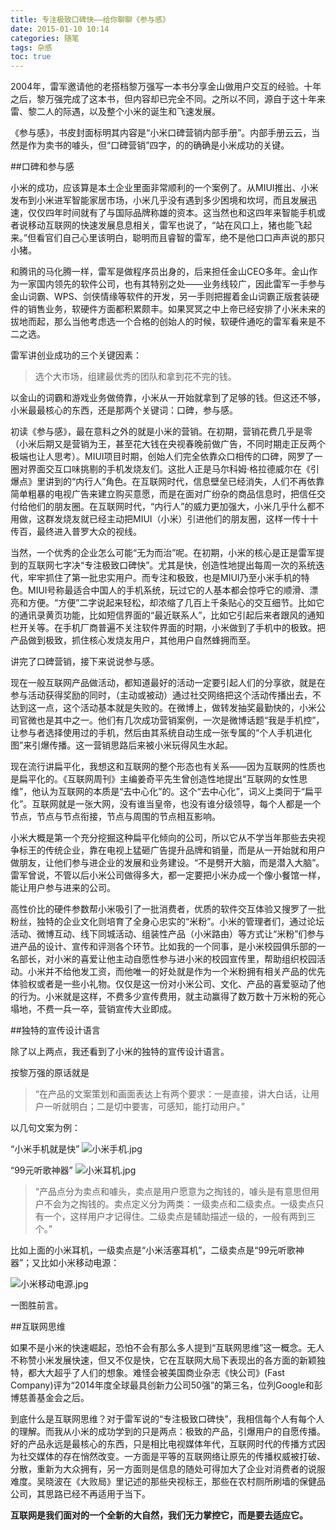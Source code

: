 ```yaml
---
title: 专注极致口碑快——给你聊聊《参与感》
date: 2015-01-10 10:14
categories: 随笔
tags: 杂感
toc: true
---
```

2004年，雷军邀请他的老搭档黎万强写一本书分享金山做用户交互的经验。十年之后，黎万强完成了这本书，但内容却已完全不同。之所以不同，源自于这十年来雷、黎二人的际遇，以及整个小米的诞生和飞速发展。

《参与感》，书皮封面标明其内容是“小米口碑营销内部手册”。内部手册云云，当然是作为卖书的噱头，但“口碑营销”四字，的的确确是小米成功的关键。

##口碑和参与感

小米的成功，应该算是本土企业里面非常顺利的一个案例了。从MIUI推出、小米发布到小米进军智能家居市场，小米几乎没有遇到多少困境和坎坷，而且发展迅速，仅仅四年时间就有了与国际品牌称雄的资本。这当然也和这四年来智能手机或者说移动互联网的快速发展息息相关，雷军也说了，“站在风口上，猪也能飞起来。”但看官们自己心里该明白，聪明而且睿智的雷军，绝不是他口口声声说的那只小猪。

和腾讯的马化腾一样，雷军是做程序员出身的，后来担任金山CEO多年。金山作为一家国内领先的软件公司，也有其特别之处——业务线较广，因此雷军一手参与金山词霸、WPS、剑侠情缘等软件的开发，另一手则把握着金山词霸正版套装硬件的销售业务，软硬件方面都积累颇丰。如果冥冥之中上帝已经安排了小米未来的拔地而起，那么当他考虑选一个合格的创始人的时候，软硬件通吃的雷军看来是不二之选。

雷军讲创业成功的三个关键因素：
>选个大市场，组建最优秀的团队和拿到花不完的钱。

以金山的词霸和游戏业务做倚靠，小米从一开始就拿到了足够的钱。但这还不够，小米最最核心的东西，还是那两个关键词：口碑，参与感。

初读《参与感》，最在意料之外的就是小米的营销。在初期，营销花费几乎是零（小米后期又是营销为王，甚至花大钱在央视春晚前做广告，不同时期走正反两个极端也让人思考）。MIUI项目时期，创始人们完全依靠众口相传的口碑，网罗了一圈对界面交互口味挑剔的手机发烧友们。这批人正是马尔科姆·格拉德威尔在《引爆点》里讲到的“内行人”角色。在互联网时代，信息壁垒已经消失，人们不再依靠简单粗暴的电视广告来建立购买意愿，而是在面对广纷杂的商品信息时，把信任交付给他们的朋友圈。在互联网时代，“内行人”的威力更加强大，小米几乎什么都不用做，这群发烧友就已经主动把MIUI（小米）引进他们的朋友圈，这样一传十十传百，最终进入普罗大众的视线。

当然，一个优秀的企业怎么可能“无为而治”呢。在初期，小米的核心是正是雷军提到的互联网七字决“专注极致口碑快”。尤其是快，创造性地提出每周一次的系统迭代，牢牢抓住了第一批忠实用户。而专注和极致，也是MIUI乃至小米手机的特色。MIUI号称最适合中国人的手机系统，玩过它的人基本都会惊呼它的顺滑、漂亮和方便。“方便”二字说起来轻松，却浓缩了几百上千条贴心的交互细节。比如它的通讯录黄页功能，比如短信界面的“最近联系人”，比如它引起后来者跟风的通知栏开关等。在手机厂商普遍不关注软件界面的时期，小米做到了手机中的极致。把产品做到极致，抓住核心发烧友用户，其他用户自然蜂拥而至。

讲完了口碑营销，接下来说说参与感。

现在一般互联网产品做活动，都知道最好的活动一定要引起人们的分享欲，就是在参与活动获得奖励的同时，（主动或被动）通过社交网络把这个活动传播出去，不达到这一点，这个活动基本就是失败的。在微博上，做转发抽奖最勤快的，小米公司官微也是其中之一。他们有几次成功营销案例，一次是微博话题“我是手机控”，让参与者选择使用过的手机，然后由其系统自动生成一张专属的“个人手机进化图”来引爆传播。这一营销思路后来被小米玩得风生水起。

现在流行讲扁平化，我想这和互联网的整个形态也有关系——因为互联网的性质也是扁平化的。《互联网周刊》主编姜奇平先生曾创造性地提出“互联网的女性思维”，他认为互联网的本质是“去中心化”的。这个“去中心化”，词义上类同于“扁平化”。互联网就是一张大网，没有谁当皇帝，也没有谁分级领导，每个人都是一个节点，节点与节点衔接，节点与周围的节点相互影响。

小米大概是第一个充分挖掘这种扁平化倾向的公司，所以它从不学当年那些去央视争标王的传统企业，靠在电视上猛砸广告提升品牌和销量，而是从一开始就和用户做朋友，让他们参与进企业的发展和业务建设。“不是劈开大脑，而是潜入大脑”。雷军曾说，不管以后小米公司做得多大，都一定要把小米办成一个像小餐馆一样，能让用户参与进来的公司。

高性价比的硬件参数帮小米吸引了一批消费者，优质的软件交互体验又搜罗了一批粉丝，独特的企业文化则培育了全身心忠实的“米粉”。小米的管理者们，通过论坛活动、微博互动、线下同城活动、组装性产品（小米路由）等方式让“米粉”们参与进产品的设计、宣传和评测各个环节。比如我的一个同事，是小米校园俱乐部的一名部长，对小米的喜爱让他主动自愿性参与进小米的校园宣传里，帮助组织校园活动。小米并不给他发工资，而他唯一的好处就是作为一个米粉拥有相关产品的优先体验权或者是一些小礼物。仅仅是这一份对小米公司、文化、产品的喜爱驱动了他的行为。小米就是这样，不费多少宣传费用，就主动赢得了数万数十万米粉的死心塌地，不费一兵一卒，营销宣传大业即成。

##独特的宣传设计语言

除了以上两点，我还看到了小米的独特的宣传设计语言。

按黎万强的原话就是

>“在产品的文案策划和画面表达上有两个要求：一是直接，讲大白话，让用户一听就明白；二是切中要害，可感知，能打动用户。”

以几句文案为例：

“小米手机就是快”
![小米手机.jpg](http://upload-images.jianshu.io/upload_images/29336-b99cef80d68ac412.jpg)

“99元听歌神器”
![小米耳机.jpg](http://upload-images.jianshu.io/upload_images/29336-eec4924f0f334ae5.jpg)

>“产品点分为卖点和噱头，卖点是用户愿意为之掏钱的，噱头是有意思但用户不会为之掏钱的。卖点定义分为两类：一级卖点和二级卖点。一级卖点只有一个，这样用户才记得住。二级卖点是辅助描述一级的，一般有两到三个。”

比如上面的小米耳机，一级卖点是“小米活塞耳机”，二级卖点是“99元听歌神器”；又比如小米移动电源：

![小米移动电源.jpg](http://upload-images.jianshu.io/upload_images/29336-173edb07fea5261e.jpg)

一图胜前言。

##互联网思维

如果不是小米的快速崛起，恐怕不会有那么多人提到“互联网思维”这一概念。无人不称赞小米发展快速，但又不仅是快，它在互联网大局下表现出的各方面的新颖独特，都大大超乎了人们的想象。难怪会被美国商业杂志《快公司》(Fast Company)评为“2014年度全球最具创新力公司50强”的第三名，位列Google和彭博慈善基金会之后。

到底什么是互联网思维？对于雷军说的“专注极致口碑快”，我相信每个人有每个人的理解。而我从小米的成功学到的只是两点：极致的产品，引爆用户的自愿传播。好的产品永远是最核心的东西，只是相比电视媒体年代，互联网时代的传播方式因为社交媒体的存在悄然改变。一方面是平等的互联网络让原先的传播权威被打破、分散，重新为大众拥有，另一方面则是信息的随处可得加大了企业对消费者的说服难度。吴晓波在《大败局》里记述的那些央视标王，那些在农村厕所刷墙的保健品公司，其思路已经不再适用于当下。

__互联网是我们面对的一个全新的大自然，我们无力掌控它，而是要去适应它。__
